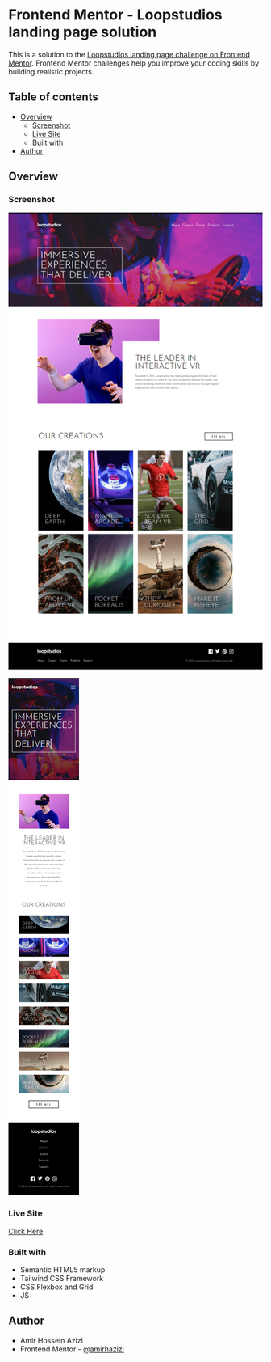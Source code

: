 # Frontend Mentor - Loopstudios landing page solution

This is a solution to the [Loopstudios landing page challenge on Frontend Mentor](https://www.frontendmentor.io/challenges/loopstudios-landing-page-N88J5Onjw). Frontend Mentor challenges help you improve your coding skills by building realistic projects.

## Table of contents

- [Overview](#overview)
  - [Screenshot](#screenshot)
  - [Live Site](#livesite)
  - [Built with](#built-with)
- [Author](#author)

## Overview

### Screenshot

![screenshot of project](./images/screenshot-1.png)

![screenshot of project](./images/screenshot-2.png)

### Live Site

[Click Here](https://aquamarine-bublanina-fd286d.netlify.app/)

### Built with

- Semantic HTML5 markup
- Tailwind CSS Framework
- CSS Flexbox and Grid
- JS

## Author

- Amir Hossein Azizi
- Frontend Mentor - [@amirhazizi](https://www.frontendmentor.io/profile/amirhazizi)
